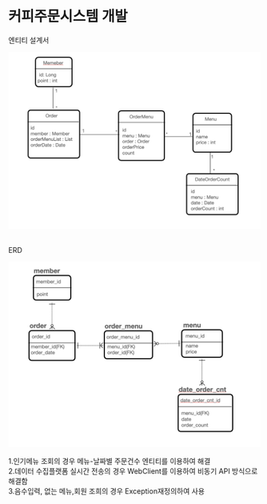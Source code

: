 # 커피주문시스템 개발

엔티티 설계서

<center><img src="/image/entity.png"></center><br>

ERD

<center><img src="/image/erd.png"></center>

1.인기메뉴 조회의 경우 메뉴-날짜별 주문건수 엔티티를 이용하여 해결 <br>
2.데이터 수집플랫폼 실시간 전송의 경우 WebClient를 이용하여 비동기 API 방식으로 해결함 <br>
3.음수입력, 없는 메뉴,회원 조희의 경우 Exception재정의하여 사용 <br>
